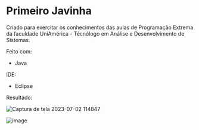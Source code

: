# Primeiro Javinha

Criado para exercitar os conhecimentos das aulas de Programação Extrema da faculdade UniAmérica - Técnólogo em Análise e Desenvolvimento de Sistemas.

Feito com:
 - Java
 
 IDE:
  - Eclipse

Resultado: 

![Captura de tela 2023-07-02 114847](https://github.com/DMxta/P-Java/assets/136941005/b54344d7-0f1d-401f-8358-0dc512d3dae8)

![image](https://github.com/DMxta/P-Java/assets/136941005/ed7a4097-14f6-457f-9ad7-b103d0a9a93a)

